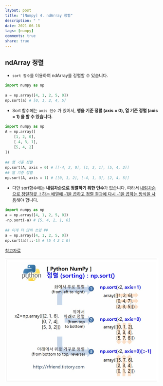 ```yaml
---
layout: post
title: "[Numpy] 4. ndArray 정렬"
description: " "
date: 2021-06-18
tags: [numpy]
comments: true
share: true
---
```


## ndArray 정렬

- `sort 함수`를 이용하여 ndArray를 정렬할 수 있습니다.

```python
import numpy as np

a = np.array([4, 1, 2, 5, 0])
np.sort(a) # [0, 1, 2, 4, 5]
```



- Sort 함수에는 `axis 인수` 가 있어서, **행을 기준 정렬 (axis = 0), 열 기준 정렬 (axis = 1) 을 할 수 있습니다.**

```python
import numpy as np
A = np.array([
    [1, 2, 0],
    [-4, 3, 1],
    [5, 4, 2]
])

## 행 기준 정렬
np.sort(A, axis = 0) # [[-4, 2, 0], [1, 3, 1], [5, 4, 2]]
## 열 기준 정렬
np.sort(A, axis = 1) # [[0, 1, 2], [-4, 1, 3], [2, 4, 5]]
```



- 다만 sort함수에는 **내림차순으로 정렬하기 위한 인수**가 없습니다. 따라서 <u>내림차순으로 정렬하곶 ㅏ하는 배열에 -1을 곱하고 정렬 결과에 다시 -1을 곱하는 방식을 사용</u>해야 합니다.

```python
import numpy as np
a = np.array([4, 1, 2, 5, 0])
-np.sort(-a) # [5, 4, 2, 1, 0]

## 이게 더 많이 쓰임 ##
a = np.array([4, 1, 2, 5, 0])
np.sort(a)[::-1] # [5 4 2 1 0]
```



[참고자료](https://rfriend.tistory.com/357)

![image-20200820192026480](images/image-20200820192026480.png)